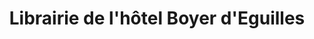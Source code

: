 ---
title: "Librairie de l'hôtel Boyer d'Eguilles"
url: /aix-en-provence/librairie-de-lhotel-boyer-deguilles/
shop: livres
---